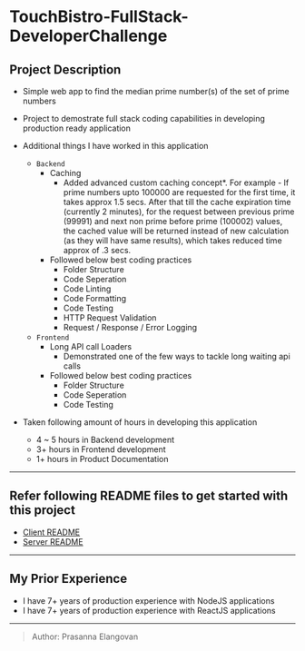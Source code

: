 # TouchBistro-FullStack-DeveloperChallenge

## Project Description

- Simple web app to find the median prime number(s) of the set of prime numbers
- Project to demostrate full stack coding capabilities in developing production ready application
- Additional things I have worked in this application
  - `Backend`
    - Caching
      - Added advanced custom caching concept*. For example - If prime numbers upto 100000 are requested for the first time, it takes approx 1.5 secs. After that till the cache expiration time (currently 2 minutes), for the request between previous prime (99991) and next non prime before prime (100002) values, the cached value will be returned instead of new calculation (as they will have same results), which takes reduced time approx of .3 secs.
    - Followed below best coding practices
      - Folder Structure
      - Code Seperation
      - Code Linting
      - Code Formatting
      - Code Testing
      - HTTP Request Validation
      - Request / Response / Error Logging
  - `Frontend`
    - Long API call Loaders
      - Demonstrated one of the few ways to tackle long waiting api calls
    - Followed below best coding practices
      - Folder Structure
      - Code Seperation
      - Code Testing

- Taken following amount of hours in developing this application
  - 4 ~ 5 hours in Backend development
  - 3+ hours in Frontend development
  - 1+ hours in Product Documentation

---
## Refer following README files to get started with this project

- [Client README](client/README.md)
- [Server README](server/README.md)

---
## My Prior Experience

- I have 7+ years of production experience with NodeJS applications
- I have 7+ years of production experience with ReactJS applications

---

>Author: Prasanna Elangovan
